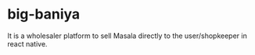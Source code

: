 # big-baniya
It is a wholesaler platform to sell Masala directly to the user/shopkeeper in react native.
